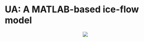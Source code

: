 # UA: A MATLAB-based ice-flow model


<p align="center">
  <img src = "../master/Data/AntarcticMesh.png">
</p>
